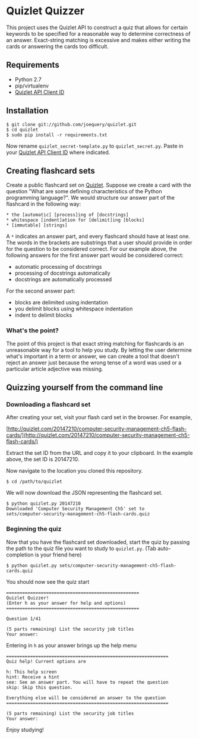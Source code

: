 Quizlet Quizzer
===============

This project uses the Quizlet API to construct a quiz that allows for certain
keywords to be specified for a reasonable way to determine correctness of an
answer. Exact-string matching is excessive and makes either writing the cards or
answering the cards too difficult.

Requirements
------------

* Python 2.7
* pip/virtualenv
* [Quizlet API Client ID](https://quizlet.com/api_dashboard/)

Installation
------------

    $ git clone git://github.com/joequery/quizlet.git
    $ cd quizlet
    $ sudo pip install -r requirements.txt

Now rename `quizlet_secret-template.py` to `quizlet_secret.py`. Paste in your
[Quizlet API Client ID](https://quizlet.com/api_dashboard/) where indicated.

Creating flashcard sets
-----------------------

Create a public flashcard set on [Quizlet](http://quizlet.com/). Suppose we
create a card with the question "What are some defining characteristics of the
Python programming language?". We would structure our answer part of the
flashcard in the following way:

    * the [automatic] [process]ing of [docstrings]
    * whitespace [indent]ation for [delimit]ing [blocks]
    * [immutable] [strings]

A `*` indicates an answer part, and every flashcard should have at least one.
The words in the brackets are substrings that a user should provide in order for
the question to be considered correct. For our example above, the following
answers for the first answer part would be considered correct:

* automatic processing of docstrings
* processing of docstrings automatically
* docstrings are automatically processed

For the second answer part:

* blocks are delimited using indentation
* you delimit blocks using whitespace indentation
* indent to delimit blocks

### What's the point?

The point of this project is that exact string matching for flashcards is an
unreasonable way for a tool to help you study. By letting the user
determine what's important in a term or answer, we can create a tool that
doesn't reject an answer just because the wrong tense of a word was used or a
particular article adjective was missing.

Quizzing yourself from the command line
---------------------------------------

### Downloading a flashcard set

After creating your set, visit your flash card set in the browser. For example,

[http://quizlet.com/20147210/computer-security-management-ch5-flash-cards/](http://quizlet.com/20147210/computer-security-management-ch5-flash-cards/)

Extract the set ID from the URL and copy it to your clipboard. In the example
above, the set ID is 20147210.

Now navigate to the location you cloned this repository.

    $ cd /path/to/quizlet

We will now download the JSON representing the flashcard set.

    $ python quizlet.py 20147210
    Downloaded 'Computer Security Management Ch5' set to
    sets/computer-security-management-ch5-flash-cards.quiz



### Beginning the quiz

Now that you have the flashcard set downloaded, start the quiz by passing the
path to the quiz file you want to study to `quizlet.py`. (Tab auto-completion is
your friend here)

    $ python quizlet.py sets/computer-security-management-ch5-flash-cards.quiz

You should now see the quiz start

    ==================================================
    Quizlet Quizzer!
    (Enter h as your answer for help and options)
    ==================================================

    Question 1/41

    (5 parts remaining) List the security job titles 
    Your answer: 

Entering in `h` as your answer brings up the help menu

    =============================================================
    Quiz help! Current options are

    h: This help screen
    hint: Receive a hint
    see: See an answer part. You will have to repeat the question
    skip: Skip this question. 

    Everything else will be considered an answer to the question
    =============================================================

    (5 parts remaining) List the security job titles
    Your answer:


Enjoy studying!
